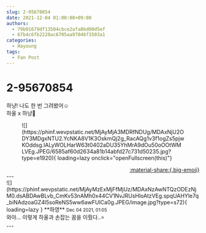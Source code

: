 ```yaml
---
slug: 2-95670854
date: 2021-12-04 01:00:08+09:00
authors:
  - 79b01679df13504cbce2afa8bd00d5ef
  - 67b4c6fb2220ac6705aa97046f3503a1
categories:
  - Hayoung
tags:
  - Fan Post
---
```


# 2-95670854

<div class="post-container" markdown="1">
<div class="content-container md-sidebar__scrollwrap" markdown="1">

하냥! 나도 한 번 그려봤어☺️<br>하울 x 하냥🥰
<figure markdown="1">
![](https://phinf.wevpstatic.net/MjAyMjA3MDRfNDUg/MDAxNjU2ODY3MDgxNTU2.YcNKA8V1K3OskmQj2g_RacAQg1v3f1ogZs5pjwKOddsg.IALyWOLHarW63t0402aDU35YhMrA9dOu50oOOtWMLVEg.JPEG/6585af60d2634a81b14abfd27c731d50235.jpg?type=e1920){ loading=lazy onclick="openFullscreen(this)"}
</figure>


</div>
</div>

<div style="text-align: right;" markdown="1">
<a href="https://weverse.io/fromis9/fanpost/2-95670854" style="text-align: right;">:material-share:{.big-emoji}</a>
</div>
---

<div class="comments-container md-sidebar__scrollwrap" markdown="1">
<div class="comment" markdown="1">
<div class='id-container' markdown="1">
![](https://phinf.wevpstatic.net/MjAyMzExMjFfMjUz/MDAxNzAwNTQzODEzNjM0.dsABDAwBLvb_CmKv53nAMh0x44CV1NvJRUsHloAtzVEg.spqUAHYle7q_biNAdzoaGZ4l5soReNS5ww6awFUlCa0g.JPEG/image.jpg?type=s72){ loading=lazy }
**<span class="artist">하영</span>** <small>Dec 04 2021, 01:05</small><br>
</div>
<div class='comment-body' markdown="1">
와아... 이렇게 하울과 손잡는 꿈을 이뤘다..⭐️
</div>
</div>
</div>
---
